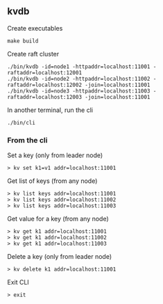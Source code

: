 ## kvdb

Create executables
```
make build
``` 

Create raft cluster
```
./bin/kvdb -id=node1 -httpaddr=localhost:11001 -raftaddr=localhost:12001
./bin/kvdb -id=node2 -httpaddr=localhost:11002 -raftaddr=localhost:12002 -join=localhost:11001
./bin/kvdb -id=node3 -httpaddr=localhost:11003 -raftaddr=localhost:12003 -join=localhost:11001
```  

In another terminal, run the cli
```
./bin/cli
``` 

### From the cli
Set a key (only from leader node)
```
> kv set k1=v1 addr=localhost:11001
``` 

Get list of keys (from any node)
```
> kv list keys addr=localhost:11001
> kv list keys addr=localhost:11002
> kv list keys addr=localhost:11003
``` 

Get value for a key (from any node)
```
> kv get k1 addr=localhost:11001
> kv get k1 addr=localhost:11002
> kv get k1 addr=localhost:11003
``` 

Delete a key (only from leader node)
```
> kv delete k1 addr=localhost:11001
``` 

Exit CLI
```
> exit
```


